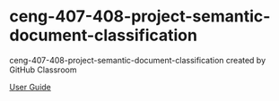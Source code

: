 # ceng-407-408-project-semantic-document-classification
ceng-407-408-project-semantic-document-classification created by GitHub Classroom

 [User Guide](https://github.com/CankayaUniversity/ceng-407-408-project-semantic-document-classification/wiki/USER-GUIDE)
